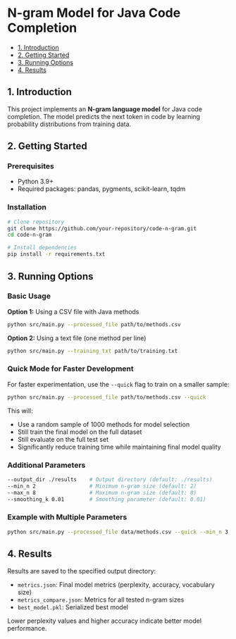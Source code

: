 # N-gram Model for Java Code Completion

* [1. Introduction](#1-introduction)  
* [2. Getting Started](#2-getting-started)  
* [3. Running Options](#3-running-options)
* [4. Results](#4-results)  

## 1. Introduction
This project implements an **N-gram language model** for Java code completion. The model predicts the next token in code by learning probability distributions from training data.

## 2. Getting Started

### Prerequisites
- Python 3.9+
- Required packages: pandas, pygments, scikit-learn, tqdm

### Installation
```bash
# Clone repository
git clone https://github.com/your-repository/code-n-gram.git
cd code-n-gram

# Install dependencies
pip install -r requirements.txt
```

## 3. Running Options

### Basic Usage

**Option 1:** Using a CSV file with Java methods
```bash
python src/main.py --processed_file path/to/methods.csv
```

**Option 2:** Using a text file (one method per line)
```bash
python src/main.py --training_txt path/to/training.txt
```

### Quick Mode for Faster Development

For faster experimentation, use the `--quick` flag to train on a smaller sample:

```bash
python src/main.py --processed_file path/to/methods.csv --quick
```

This will:
- Use a random sample of 1000 methods for model selection
- Still train the final model on the full dataset
- Still evaluate on the full test set
- Significantly reduce training time while maintaining final model quality

### Additional Parameters

```bash
--output_dir ./results    # Output directory (default: ./results)
--min_n 2                 # Minimum n-gram size (default: 2)
--max_n 8                 # Maximum n-gram size (default: 8)
--smoothing_k 0.01        # Smoothing parameter (default: 0.01)
```

### Example with Multiple Parameters

```bash
python src/main.py --processed_file data/methods.csv --quick --min_n 3 --max_n 6 --smoothing_k 0.05
```

## 4. Results

Results are saved to the specified output directory:

- `metrics.json`: Final model metrics (perplexity, accuracy, vocabulary size)
- `metrics_compare.json`: Metrics for all tested n-gram sizes
- `best_model.pkl`: Serialized best model

Lower perplexity values and higher accuracy indicate better model performance.
